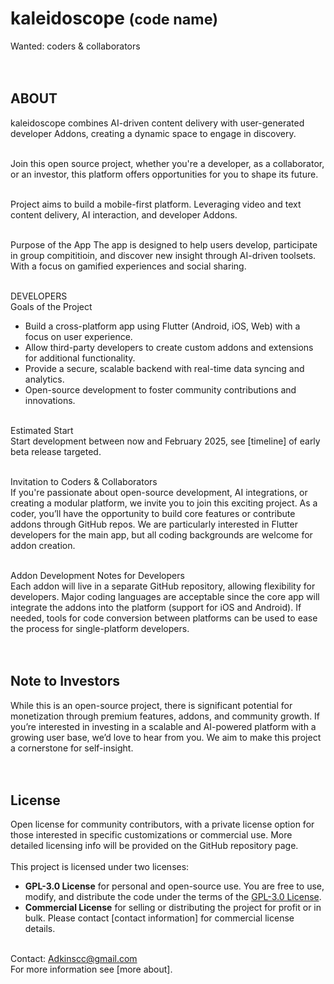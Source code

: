 # kaleidoscope <small>(code name)</small>
Wanted: coders & collaborators <!--to help shape and grow this innovative project.-->
<br>
<br>
<br>
## ABOUT <br>
kaleidoscope combines AI-driven content delivery with user-generated developer Addons, creating a dynamic space to engage in discovery.
<br><br>

Join this open source project, whether you're a developer, as a collaborator, or an investor, this platform offers opportunities for you to shape its future. 
<br><br>

Project aims to build a mobile-first platform. Leveraging video and text content delivery, AI interaction, and developer Addons.
<br><br>

Purpose of the App
The app is designed to help users develop, participate in group compititioin, and discover new insight through AI-driven toolsets. With a focus on gamified experiences and social sharing.
<br><br>

DEVELOPERS<br>
Goals of the Project<br>
 - Build a cross-platform app using Flutter (Android, iOS, Web) with a focus on user experience.
 - Allow third-party developers to create custom addons and extensions for additional functionality.
 - Provide a secure, scalable backend with real-time data syncing and analytics.
 - Open-source development to foster community contributions and innovations.
<br><br>

Estimated Start <br>
Start development between now and February 2025, see [timeline] of early beta release targeted.
<br><br>

Invitation to Coders & Collaborators<br>
If you're passionate about open-source development, AI integrations, or creating a modular platform, we invite you to join this exciting project. As a coder, you’ll have the opportunity to build core features or contribute addons through GitHub repos. We are particularly interested in Flutter developers for the main app, but all coding backgrounds are welcome for addon creation.
<br><br>

Addon Development Notes for Developers<br>
Each addon will live in a separate GitHub repository, allowing flexibility for developers. Major coding languages are acceptable since the core app will integrate the addons into the platform (support for iOS and Android). If needed, tools for code conversion between platforms can be used to ease the process for single-platform developers.
<br><br><br>


## Note to Investors<br>
While this is an open-source project, there is significant potential for monetization through premium features, addons, and community growth. If you’re interested in investing in a scalable and AI-powered platform with a growing user base, we’d love to hear from you. We aim to make this project a cornerstone for self-insight.
<br><br>
<br>

## License
Open license for community contributors, with a private license option for those interested in specific customizations or commercial use. More detailed licensing info will be provided on the GitHub repository page.
<br><br>
This project is licensed under two licenses:
- **GPL-3.0 License** for personal and open-source use. You are free to use, modify, and distribute the code under the terms of the [GPL-3.0 License](link-to-GPL-license).
- **Commercial License** for selling or distributing the project for profit or in bulk. Please contact [contact information] for commercial license details.
<br><br>

Contact: Adkinscc@gmail.com<br>
For more information see [more about].

